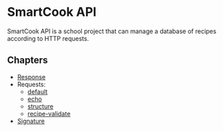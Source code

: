 # SmartCook API

SmartCook API is a school project that can manage a database of recipes according to HTTP requests.

## Chapters

- [Response](response.md)
- Requests:
  - [default](req-default.md)
  - [echo](req-echo.md)
  - [structure](req-structure.md)
  - [recipe-validate](req-recipe-validate.md)
- [Signature](signature.md)
